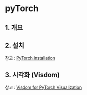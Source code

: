 # pyTorch 



## 1. 개요 



## 2. 설치 

참고 : [PyTorch installation](https://github.com/adioshun/Blog_Jekyll/blob/master/2017-07-18_pyTorch.md)


## 3. 시각화 (Visdom)

참고 : [Visdom for PyTorch Visualization](https://github.com/adioshun/Blog_Jekyll/blob/master/2017-07-18_pyTorch.md#visdom-for-pytorch-visualization)


